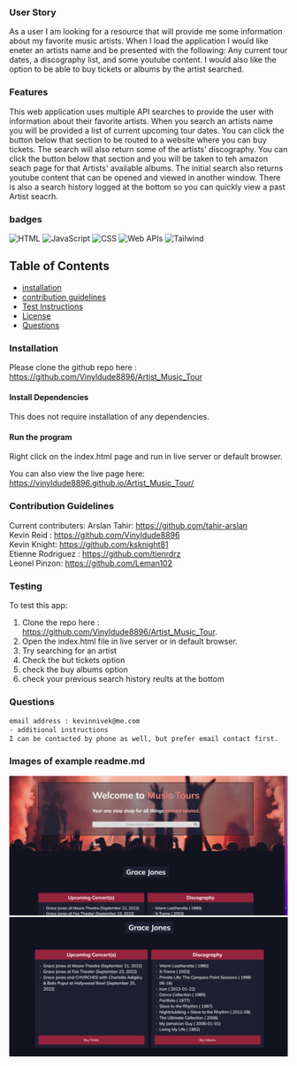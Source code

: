 ### User Story

As a user I am looking for a resource that will provide me some information about my favorite music artists. When I load the application I would like eneter an artists name and be presented with the following: Any current tour dates, a discography list, and some youtube content. 
I would also like the option to be able to buy tickets or albums by the artist searched.


### Features
This web application uses multiple API searches to provide the user with information about their favorite artists.
When you search an artists name you will be provided a list of current upcoming tour dates.
You can click the button below that section to be routed to a website where you can buy tickets.
The search will also return some of the artists' discography.
You can click the button below that section and you will be taken to teh amazon seach page for that Artists' available albums.
The initial search also returns youtube content that can be opened and viewed in another window.
There is also a search history logged at the bottom so you can quickly view a past Artist seacrh.


### badges
![HTML](https://img.shields.io/badge/HTML-License-blue)
![JavaScript](https://img.shields.io/badge/JavaScript-License-yellowgreen)
![CSS](https://img.shields.io/badge/CSS-License-lightgrey)
![Web APIs](https://img.shields.io/badge/WebAPIs-License-lightblue)
![Tailwind](https://img.shields.io/badge/Tailwind-License-yellowgreen)

## Table of Contents

- [installation](#installation)
- [contribution guidelines](#contribution)
- [Test Instructions](#testing)
- [License](#license)
- [Questions](#questions)

### Installation
Please clone the github repo here :
https://github.com/Vinyldude8896/Artist_Music_Tour

#### Install Dependencies
This does not require installation of any dependencies.

#### Run the program
Right click on the index.html page and run in live server or default browser.

You can also view the live page here: <br />
https://vinyldude8896.github.io/Artist_Music_Tour/

### Contribution Guidelines
Current contributers:
Arslan Tahir: https://github.com/tahir-arslan <br />
Kevin Reid : https://github.com/Vinyldude8896 <br />
Kevin Knight: https://github.com/ksknight81 <br />
Etienne Rodriguez : https://github.com/tienrdrz <br />
Leonel Pinzon: https://github.com/Leman102 <br />


### Testing
To test this app:<br />
1. Clone the repo here : https://github.com/Vinyldude8896/Artist_Music_Tour. <br />
2. Open the index.html file in live server or in default browser. <br />
3. Try searching for an artist <br />
4. Check the but tickets option <br />
5. check the buy albums option <br />
6. check your previous search history reults at the bottom <br />

### Questions
    email address : kevinnivek@me.com
    - additional instructions 
    I can be contacted by phone as well, but prefer email contact first.

### Images of example readme.md

<img src="./assets/images/Artist_music_tours_1.jpg" alt="Getting started">
<img src="./assets/images/Artist_Music_Tours_2:jpg.png" alt="Getting started">
